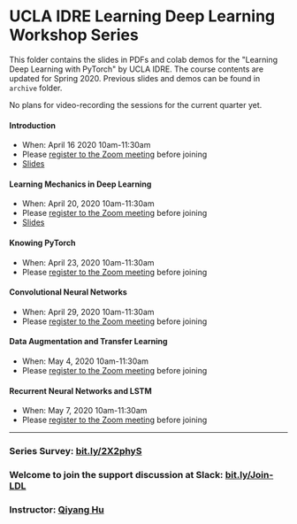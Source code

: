 # UCLA IDRE Learning Deep Learning Workshop Series

This folder contains the slides in PDFs and colab demos for the "Learning Deep Learning with PyTorch" by UCLA IDRE. The course contents are updated for Spring 2020. Previous slides and demos can be found in `archive` folder.

No plans for video-recording the sessions for the current quarter yet.

#### Introduction

 - When: April 16 2020 10am-11:30am 
 - Please [register to the Zoom meeting](https://ucla.zoom.us/meeting/register/tJwldeGhqjIjRcTpVYaf3ARBDZ0YeeyC2A) before joining
 - [Slides](https://huqy.github.io/idre-learning-deep-learning-pytorch/1_DL_Intro.pdf)
<!--
 - [Session Feedback Survey](http://bit.ly/IDRE208)
-->


#### Learning Mechanics in Deep Learning
 - When: April 20, 2020 10am-11:30am
 - Please [register to the Zoom meeting](https://ucla.zoom.us/meeting/register/tZUvdumqqzMoOhBIlZqjcj6lxo0RUnv19w) before joining
- [Slides](https://huqy.github.io/idre-learning-deep-learning-pytorch/2_DL_learningmech.pdf)
<!--
- [Session Feedback Survey](http://bit.ly/IDRE209)
-->


#### Knowing PyTorch 
 - When: April 23, 2020 10am-11:30am
 - Please [register to the Zoom meeting](https://ucla.zoom.us/meeting/register/tZAtdOmrrTsqoVYBRMk-UpTOEaWdbeIAdA) before joining
<!--
- [Slides](https://huqy.github.io/idre-learning-deep-learning-pytorch/3_DL_pytorch.pdf)
- [Colab Demo](http://bit.ly/LDL_01)
- [Session Feedback Survey](http://bit.ly/IDRE210)
-->

#### Convolutional Neural Networks
 - When: April 29, 2020 10am-11:30am
 - Please [register to the Zoom meeting](https://ucla.zoom.us/meeting/register/vpMod--srzMjG8SI5rW0ZmqXxsYzfdvwAw) before joining
<!--
- [Slides](https://huqy.github.io/idre-learning-deep-learning-pytorch/4_DL_CNNs.pdf)
- [Colab Demo](http://bit.ly/LDL_02)
- [Session Feedback Survey](http://bit.ly/IDRE211)
-->

#### Data Augmentation and Transfer Learning
 - When: May 4, 2020 10am-11:30am
 - Please [register to the Zoom meeting](https://ucla.zoom.us/meeting/register/vp0uf-qoqTgu9KYA3bKxxxCqqKKuZAVrMQ) before joining
<!--
- [Slides](https://huqy.github.io/idre-learning-deep-learning-pytorch/5_DL_adv.pdf)
- [Colab Demo](http://bit.ly/LDL_03)
- [Session Feedback Survey](http://bit.ly/IDRE212)
-->

#### Recurrent Neural Networks and LSTM 
 - When: May 7, 2020 10am-11:30am
 - Please [register to the Zoom meeting](https://ucla.zoom.us/meeting/register/upwucO6sqzkilcus1KzXvRS-gEGwaliW1g) before joining
<!--
- [Slides](https://huqy.github.io/idre-learning-deep-learning-pytorch/5_DL_adv.pdf)
- [Colab Demo](http://bit.ly/LDL_03)
- [Session Feedback Survey](http://bit.ly/IDRE212)
-->

---

### Series Survey: [bit.ly/2X2phyS](https://bit.ly/2X2phyS)

### Welcome to join the support discussion at Slack: [bit.ly/Join-LDL](https://bit.ly/Join-LDL)

### Instructor: [Qiyang Hu](mailto:huqy@idre.ucla.edu)

